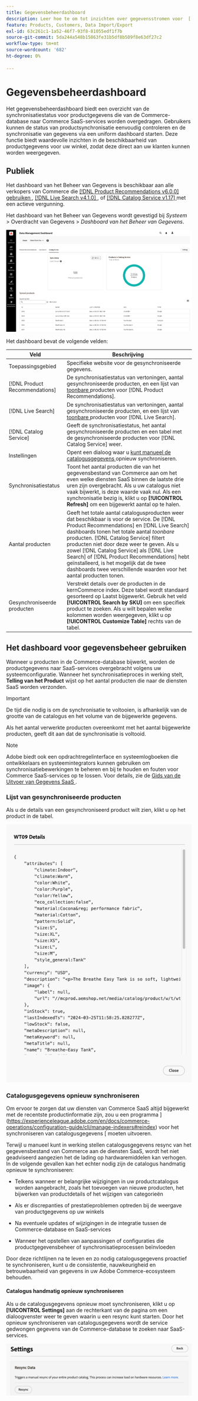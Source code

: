 ```yaml
---
title: Gegevensbeheerdashboard
description: Leer hoe te om tot inzichten over gegevensstromen voor  [!DNL Catalog Service],  [!DNL Live Search], en  [!DNL Product Recommendation] toegang te hebben.
feature: Products, Customers, Data Import/Export
exl-id: 63c261c1-1a52-46f7-93f8-81055edf1f7b
source-git-commit: 5da244a548b15863fe31b5df8b509f8e63df27c2
workflow-type: tm+mt
source-wordcount: '682'
ht-degree: 0%

---
```


# Gegevensbeheerdashboard

Het gegevensbeheerdashboard biedt een overzicht van de synchronisatiestatus voor productgegevens die van de Commerce-database naar Commerce SaaS-services worden overgedragen. Gebruikers kunnen de status van productsynchronisatie eenvoudig controleren en de synchronisatie van gegevens via een uniform dashboard starten. Deze functie biedt waardevolle inzichten in de beschikbaarheid van productgegevens voor uw winkel, zodat deze direct aan uw klanten kunnen worden weergegeven.

## Publiek

Het dashboard van het Beheer van Gegevens is beschikbaar aan alle verkopers van Commerce die [[!DNL Product Recommendations v6.0.0] gebruiken ](https://experienceleague.adobe.com/en/docs/commerce/product-recommendations/guide-overview), [[!DNL Live Search v4.1.0] ](https://experienceleague.adobe.com/en/docs/commerce/live-search/guide-overview), of [[!DNL Catalog Service v1.17] ](https://experienceleague.adobe.com/en/docs/commerce/catalog-service/guide-overview) met een actieve vergunning.

Het dashboard van het Beheer van Gegevens wordt gevestigd bij *Systeem* > Overdracht van Gegevens > *Dashboard van het Beheer van Gegevens*.

![ Dashboard van het Beheer van Gegevens ](assets/data-management-dashboard.png)

Het dashboard bevat de volgende velden:

| Veld | Beschrijving |
|--- |--- |
| Toepassingsgebied | Specifieke website voor de gesynchroniseerde gegevens. |
| [!DNL Product Recommendations] | De synchronisatiestatus van vertoningen, aantal gesynchroniseerde producten, en een lijst van [ toonbare ](https://experienceleague.adobe.com/en/docs/commerce-admin/config/catalog/inventory#stock-options) producten voor [!DNL Product Recommendations]. |
| [!DNL Live Search] | De synchronisatiestatus van vertoningen, aantal gesynchroniseerde producten, en een lijst van [ toonbare ](https://experienceleague.adobe.com/en/docs/commerce-admin/config/catalog/inventory#stock-options) producten voor [!DNL Live Search]. |
| [!DNL Catalog Service] | Geeft de synchronisatiestatus, het aantal gesynchroniseerde producten en een tabel met de gesynchroniseerde producten voor [!DNL Catalog Service] weer. |
| Instellingen | Opent een dialoog waar u [ kunt manueel de catalogusgegevens ](#resync-catalog-data) opnieuw synchroniseren. |
| Synchronisatiestatus | Toont het aantal producten die van het gegevensbestand van Commerce aan om het even welke diensten SaaS binnen de laatste drie uren zijn overgebracht. Als u uw catalogus niet vaak bijwerkt, is deze waarde vaak nul. Als een synchronisatie bezig is, klikt u op **[!UICONTROL Refresh]** om een bijgewerkt aantal op te halen. |
| Aantal producten | Geeft het totale aantal catalogusproducten weer dat beschikbaar is voor de service. De [!DNL Product Recommendations] en [!DNL Live Search] dashboards tonen het totale aantal _toonbare_ producten. [!DNL Catalog Service] filtert producten niet door deze weer te geven. Als u zowel [!DNL Catalog Service] als [!DNL Live Search] of [!DNL Product Recommendations] hebt geïnstalleerd, is het mogelijk dat de twee dashboards twee verschillende waarden voor het aantal producten tonen. |
| Gesynchroniseerde producten | Verstrekt details over de producten in de kernCommerce index. Deze tabel wordt standaard gesorteerd op Laatst bijgewerkt. Gebruik het veld **[!UICONTROL Search by SKU]** om een specifiek product te zoeken. Als u wilt bepalen welke kolommen worden weergegeven, klikt u op **[!UICONTROL Customize Table]** rechts van de tabel. |

## Het dashboard voor gegevensbeheer gebruiken

Wanneer u producten in de Commerce-database bijwerkt, worden de productgegevens naar SaaS-services overgebracht volgens uw systeemconfiguratie. Wanneer het synchronisatieproces in werking stelt, **Telling van het Product** wijst op het aantal producten die naar de diensten SaaS worden verzonden.

>[!IMPORTANT]
>
>De tijd die nodig is om de synchronisatie te voltooien, is afhankelijk van de grootte van de catalogus en het volume van de bijgewerkte gegevens.

Als het aantal verwerkte producten overeenkomt met het aantal bijgewerkte producten, geeft dit aan dat de synchronisatie is voltooid.

>[!NOTE]
>
>Adobe biedt ook een opdrachtregelinterface en systeemlogboeken die ontwikkelaars en systeemintegrators kunnen gebruiken om synchronisatiebewerkingen te beheren en bij te houden en fouten voor Commerce SaaS-services op te lossen. Voor details, zie de [ Gids van de Uitvoer van Gegevens SaaS ](https://experienceleague.adobe.com/en/docs/commerce/saas-data-export/overview).

### Lijst van gesynchroniseerde producten

Als u de details van een gesynchroniseerd product wilt zien, klikt u op het product in de tabel.

![ Syncd de Details van het Product ](assets/sync-product-detail.png)

### Catalogusgegevens opnieuw synchroniseren

Om ervoor te zorgen dat uw diensten van Commerce SaaS altijd bijgewerkt met de recentste productinformatie zijn, zou u een programma ](https://experienceleague.adobe.com/en/docs/commerce-operations/configuration-guide/cli/manage-indexers#reindex) voor het synchroniseren van catalogusgegevens [ moeten uitvoeren.

Terwijl u [ ](#manually-resync-catalog) manueel kunt in werking stellen catalogusgegevens resync van het gegevensbestand van Commerce aan de diensten SaaS, wordt het niet geadviseerd aangezien het de lading op hardwaremiddelen kan verhogen. In de volgende gevallen kan het echter nodig zijn de catalogus handmatig opnieuw te synchroniseren:

- Telkens wanneer er belangrijke wijzigingen in uw productcatalogus worden aangebracht, zoals het toevoegen van nieuwe producten, het bijwerken van productdetails of het wijzigen van categorieën

- Als er discrepanties of prestatieproblemen optreden bij de weergave van productgegevens op uw winkels

- Na eventuele updates of wijzigingen in de integratie tussen de Commerce-database en SaaS-services

- Wanneer het opstellen van aanpassingen of configuraties die productgegevensbeheer of synchronisatieprocessen beïnvloeden

Door deze richtlijnen na te leven en zo nodig catalogusgegevens proactief te synchroniseren, kunt u de consistentie, nauwkeurigheid en betrouwbaarheid van gegevens in uw Adobe Commerce-ecosysteem behouden.

#### Catalogus handmatig opnieuw synchroniseren

Als u de catalogusgegevens opnieuw moet synchroniseren, klikt u op **[!UICONTROL Settings]** aan de rechterkant van de pagina om een dialoogvenster weer te geven waarin u een resync kunt starten. Door het opnieuw synchroniseren van catalogusgegevens wordt de service gedwongen gegevens van de Commerce-database te zoeken naar SaaS-services.

![ synchroniseer manueel Producten ](assets/resync-data.png)

